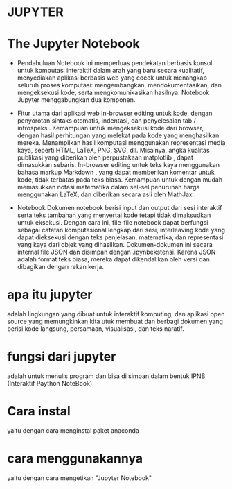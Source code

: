 # JUPYTER

# The Jupyter Notebook 
- Pendahuluan 
Notebook ini memperluas pendekatan berbasis konsol untuk komputasi interaktif dalam arah yang baru secara kualitatif, menyediakan aplikasi berbasis web yang cocok untuk menangkap seluruh proses komputasi: mengembangkan, mendokumentasikan, dan mengeksekusi kode, serta mengkomunikasikan hasilnya. Notebook Jupyter menggabungkan dua komponen.


- Fitur utama dari aplikasi web 
In-browser editing untuk kode, dengan penyorotan sintaks otomatis, indentasi, dan penyelesaian tab / introspeksi.
Kemampuan untuk mengeksekusi kode dari browser, dengan hasil perhitungan yang melekat pada kode yang menghasilkan mereka.
Menampilkan hasil komputasi menggunakan representasi media kaya, seperti HTML, LaTeX, PNG, SVG, dll. Misalnya, angka kualitas publikasi yang diberikan oleh perpustakaan matplotlib , dapat dimasukkan sebaris.
In-browser editing untuk teks kaya menggunakan bahasa markup Markdown , yang dapat memberikan komentar untuk kode, tidak terbatas pada teks biasa.
Kemampuan untuk dengan mudah memasukkan notasi matematika dalam sel-sel penurunan harga menggunakan LaTeX, dan diberikan secara asli oleh MathJax .
- Notebook 
Dokumen notebook berisi input dan output dari sesi interaktif serta teks tambahan yang menyertai kode tetapi tidak dimaksudkan untuk eksekusi. Dengan cara ini, file-file notebook dapat berfungsi sebagai catatan komputasional lengkap dari sesi, interleaving kode yang dapat dieksekusi dengan teks penjelasan, matematika, dan representasi yang kaya dari objek yang dihasilkan. Dokumen-dokumen ini secara internal file JSON dan disimpan dengan .ipynbekstensi. Karena JSON adalah format teks biasa, mereka dapat dikendalikan oleh versi dan dibagikan dengan rekan kerja.

# apa itu jupyter
  adalah lingkungan yang dibuat untuk interaktif komputing, dan aplikasi open source yang memungkinkan kita utuk membuat dan berbagi dokumen yang berisi kode langsung, persamaan, visualisasi, dan teks naratif.
  
# fungsi dari jupyter 
  adalah untuk menulis program dan bisa di simpan dalam bentuk IPNB (Interaktif Paython NoteBook)
  
# Cara instal 
  yaitu dengan cara menginstal paket anaconda
  
# cara menggunakannya
  yaitu dengan cara mengetikan "Jupyter Notebook"

